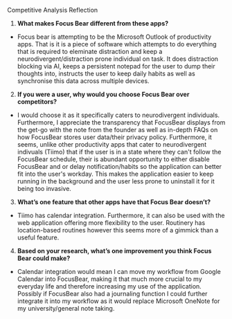 Competitive Analysis Reflection

1. **What makes Focus Bear different from these apps?**  
- Focus bear is attempting to be the Microsoft Outlook of productivity apps. That is it is a piece of software which attempts to do everything that is required to eleminate distraction and keep a neurodivergent/distraction prone individual on task. It does distraction blocking via AI, keeps a persistent notepad for the user to dump their thoughts into, instructs the user to keep daily habits as well as synchronise this data across multiple devices.

2. **If you were a user, why would you choose Focus Bear over competitors?**  
- I would choose it as it specifically caters to neurodivergent individuals. Furthermore, I appreciate the transparency that FocusBear displays from the get-go with the note from the founder as well as in-depth FAQs on how FocusBear stores user data/their privacy policy. Furthermore, it seems, unlike other productivity apps that cater to neurodivergent indivuals (Tiimo) that if the user is in a state where they can't follow the FocusBear schedule, their is abundant opportunity to either disable FocusBear and or delay notification/habits so the application can better fit into the user's workday. This makes the application easier to keep running in the background and the user less prone to uninstall it for it being too invasive. 


3. **What’s one feature that other apps have that Focus Bear doesn’t?**  
- Tiimo has calendar integration. Furthermore, it can also be used with the web application offering more flexibility to the user. Routinery has location-based routines however this seems more of a gimmick than a useful feature. 

4. **Based on your research, what’s one improvement you think Focus Bear could make?**  
- Calendar integration would mean I can move my workflow from Google Calendar into FocusBear, making it that much more crucial to my everyday life and therefore increasing my use of the application. Possibly if FocusBear also had a journaling function I could further integrate it into my workflow as it would replace Microsoft OneNote for my university/general note taking.